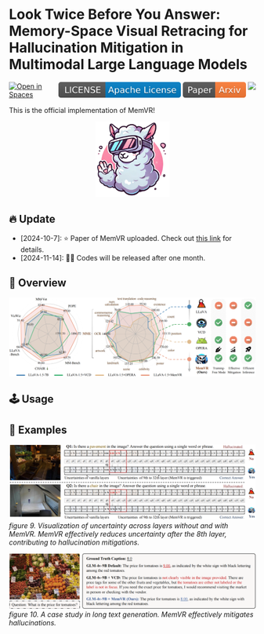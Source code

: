 # Look Twice Before You Answer: Memory-Space Visual Retracing for Hallucination Mitigation in Multimodal Large Language Models
<!-- **Look Twice Before You Answer: Memory-Space Visual Retracing for Hallucination Mitigation in Multimodal Large Language Models** -->
<div style='display:flex; gap: 0.25rem; '>
  <a href="https://huggingface.co/"><img src="https://huggingface.co/datasets/huggingface/badges/raw/main/open-in-hf-spaces-sm-dark.svg" alt="Open in Spaces"></a>
  <a href="LICENCE"><img src="assets/LICENSE-Apache%20License-blue.svg" alt="License"></a>
  <a href="https://arxiv.org/pdf/2410.03577"><img src="assets/Paper-Arxiv-orange.svg" ></a>
  <a href='https://www.google.com/'><img src='https://img.shields.io/badge/zhihu-Markdown-blue'></a>
</div>

This is the official implementation of MemVR!
<div align="center">
<img src="assets/memvrlogo.png" width="30%">
</div>


## 🔥 Update
* [2024-10-7]: ⭐️ Paper of MemVR uploaded. Check out [this link](https://arxiv.org/pdf/2410.03577) for details.
* [2024-11-14]: 🚀🚀 Codes will be released after one month.

## 🎯 Overview
![MemVR](figures/bigfig.png)

## 🕹️ Usage


## 📌 Examples
![Case1](assets/caseA.png)
*figure 9. Visualization of uncertainty across layers without and with MemVR. MemVR effectively reduces uncertainty after the 8th layer, contributing to hallucination mitigations.*

![Case2](assets/longcase.png)
*figure 10. A case study in long text generation. MemVR effectively mitigates hallucinations.*

